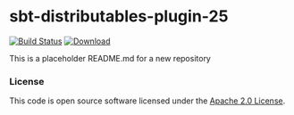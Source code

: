 
# sbt-distributables-plugin-25

[![Build Status](https://travis-ci.org/hmrc/sbt-distributables-plugin-25.svg?branch=master)](https://travis-ci.org/hmrc/sbt-distributables-plugin-25) [ ![Download](https://api.bintray.com/packages/hmrc/sbt-plugin-releases/sbt-distributables-plugin-25/images/download.svg) ](https://bintray.com/hmrc/sbt-plugin-releases/sbt-distributables-plugin-25/_latestVersion)

This is a placeholder README.md for a new repository

### License

This code is open source software licensed under the [Apache 2.0 License]("http://www.apache.org/licenses/LICENSE-2.0.html").
    